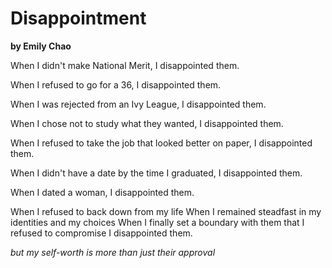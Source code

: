 # Disappointment

**by Emily Chao**

When I didn't make National Merit,
I disappointed them.

When I refused to go for a 36,
I disappointed them.

When I was rejected from an Ivy League,
I disappointed them.

When I chose not to study what they wanted,
I disappointed them.

When I refused to take the job that looked better on paper,
I disappointed them.

When I didn't have a date by the time I graduated,
I disappointed them.

When I dated a woman,
I disappointed them.

When I refused to back down from my life
When I remained steadfast in my identities and my choices
When I finally set a boundary with them that I refused to compromise
I disappointed them.

*but my self-worth is more than just their approval*